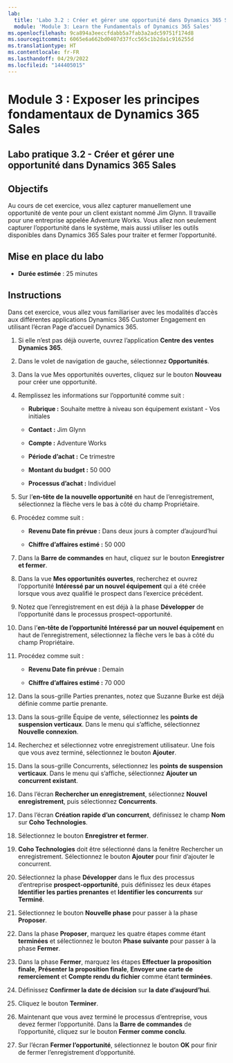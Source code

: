 ```yaml
---
lab:
  title: 'Labo 3.2 : Créer et gérer une opportunité dans Dynamics 365 Sales'
  module: 'Module 3: Learn the Fundamentals of Dynamics 365 Sales'
ms.openlocfilehash: 9ca894a3eeccfdabb5a7fab3a2adc59751f174d8
ms.sourcegitcommit: 6065e6a662bd0407d37fcc565c1b2da1c916255d
ms.translationtype: HT
ms.contentlocale: fr-FR
ms.lasthandoff: 04/29/2022
ms.locfileid: "144405015"
---
```

<a name="module-3-learn-the-fundamentals-of-dynamics-365-sales"></a>Module 3 : Exposer les principes fondamentaux de Dynamics 365 Sales
========================

## <a name="practice-lab-32---create-and-manage-an-opportunity-in-dynamics-365-sales"></a>Labo pratique 3.2 - Créer et gérer une opportunité dans Dynamics 365 Sales 

## <a name="objectives"></a>Objectifs

Au cours de cet exercice, vous allez capturer manuellement une opportunité de vente pour un client existant nommé Jim Glynn. Il travaille pour une entreprise appelée Adventure Works. Vous allez non seulement capturer l’opportunité dans le système, mais aussi utiliser les outils disponibles dans Dynamics 365 Sales pour traiter et fermer l’opportunité.


## <a name="lab-setup"></a>Mise en place du labo

  - **Durée estimée** : 25 minutes

## <a name="instructions"></a>Instructions

Dans cet exercice, vous allez vous familiariser avec les modalités d’accès aux différentes applications Dynamics 365 Customer Engagement en utilisant l’écran Page d’accueil Dynamics 365. 

1. Si elle n’est pas déjà ouverte, ouvrez l’application **Centre des ventes Dynamics 365**. 

2. Dans le volet de navigation de gauche, sélectionnez  **Opportunités**. 

3. Dans la vue Mes opportunités ouvertes, cliquez sur le bouton **Nouveau** pour créer une opportunité.

4. Remplissez les informations sur l’opportunité comme suit :

    - **Rubrique :** Souhaite mettre à niveau son équipement existant - Vos initiales

    - **Contact :** Jim Glynn

    - **Compte :** Adventure Works

    - **Période d’achat :** Ce trimestre

    - **Montant du budget :** 50 000

    - **Processus d’achat :** Individuel

5. Sur l’**en-tête de la nouvelle opportunité** en haut de l’enregistrement, sélectionnez la flèche vers le bas à côté du champ Propriétaire. 

6. Procédez comme suit :

    - **Revenu Date fin prévue :** Dans deux jours à compter d’aujourd’hui

    - **Chiffre d’affaires estimé :** 50 000

7. Dans la **Barre de commandes** en haut, cliquez sur le bouton **Enregistrer et fermer**. 

8. Dans la vue **Mes opportunités ouvertes**, recherchez et ouvrez l’opportunité **Intéressé par un nouvel équipement** qui a été créée lorsque vous avez qualifié le prospect dans l’exercice précédent. 

9. Notez que l’enregistrement en est déjà à la phase **Développer** de l’opportunité dans le processus prospect-opportunité. 

10. Dans l’**en-tête de l’opportunité Intéressé par un nouvel équipement** en haut de l’enregistrement, sélectionnez la flèche vers le bas à côté du champ Propriétaire. 

11. Procédez comme suit :

    - **Revenu Date fin prévue :** Demain

    - **Chiffre d’affaires estimé :** 70 000

12. Dans la sous-grille Parties prenantes, notez que Suzanne Burke est déjà définie comme partie prenante. 

13. Dans la sous-grille Équipe de vente, sélectionnez les **points de suspension verticaux**. Dans le menu qui s’affiche, sélectionnez **Nouvelle connexion**. 

14. Recherchez et sélectionnez votre enregistrement utilisateur. Une fois que vous avez terminé, sélectionnez le bouton **Ajouter**. 

15. Dans la sous-grille Concurrents, sélectionnez les **points de suspension verticaux**. Dans le menu qui s’affiche, sélectionnez **Ajouter un concurrent existant**. 

16. Dans l’écran **Rechercher un enregistrement**, sélectionnez **Nouvel enregistrement**, puis sélectionnez **Concurrents**.

17. Dans l’écran **Création rapide d’un concurrent**, définissez le champ **Nom** sur **Coho Technologies**.

18. Sélectionnez le bouton **Enregistrer et fermer**.

19. **Coho Technologies** doit être sélectionné dans la fenêtre Rechercher un enregistrement. Sélectionnez le bouton **Ajouter** pour finir d’ajouter le concurrent. 

20. Sélectionnez la phase **Développer** dans le flux des processus d’entreprise **prospect-opportunité**, puis définissez les deux étapes **Identifier les parties prenantes** et **Identifier les concurrents** sur **Terminé**. 

21. Sélectionnez le bouton **Nouvelle phase** pour passer à la phase **Proposer**.

22. Dans la phase **Proposer**, marquez les quatre étapes comme étant **terminées** et sélectionnez le bouton **Phase suivante** pour passer à la phase **Fermer**. 

23. Dans la phase **Fermer**, marquez les étapes **Effectuer la proposition finale**, **Présenter la proposition finale**, **Envoyer une carte de remerciement** et **Compte rendu du fichier** comme étant **terminées**. 

24. Définissez **Confirmer la date de décision** sur **la date d’aujourd’hui**. 

25. Cliquez le bouton **Terminer**. 

26. Maintenant que vous avez terminé le processus d’entreprise, vous devez fermer l’opportunité. Dans la **Barre de commandes** de l’opportunité, cliquez sur le bouton **Fermer comme conclu**. 

27. Sur l’écran **Fermer l’opportunité**, sélectionnez le bouton **OK** pour finir de fermer l’enregistrement d’opportunité. 
